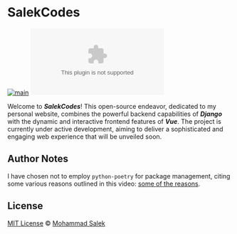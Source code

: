 # SalekCodes

[![main](https://github.com/MohammadSalek/salekcodes.com/actions/workflows/django.yml/badge.svg)](https://github.com/MohammadSalek/salekcodes.com/actions/workflows/django.yml)
![GitHub](https://img.shields.io/github/license/MohammadSalek/salekcodes.com?color=cornflowerblue)

Welcome to ***SalekCodes***! This open-source endeavor, dedicated to my personal website, combines the powerful backend capabilities of ***Django*** with the dynamic and interactive frontend features of ***Vue***. The project is currently under active development, aiming to deliver a sophisticated and engaging web experience that will be unveiled soon.

## Author Notes

I have chosen not to employ `python-poetry` for package management, citing some various reasons outlined in this video: [some of the reasons](https://youtu.be/Gr9o8MW_pb0).

## License

[MIT License](https://opensource.org/licenses/MIT) © [Mohammad Salek](https://github.com/MohammadSalek)
